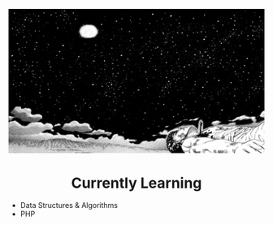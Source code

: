 <!-- Profile image -->
<p align="center">
 <img src="assets/guts-meadow.jpg" width="1080px">
</p>
<!-- Profile image end -->

<!-- Currently learning -->
<h1 align="center">Currently Learning </h1>

* Data Structures & Algorithms
* PHP
#
<!-- Currently learning end -->

<div align="center">
<!--START_SECTION:waka-->
<!--END_SECTION:waka-->
</div>